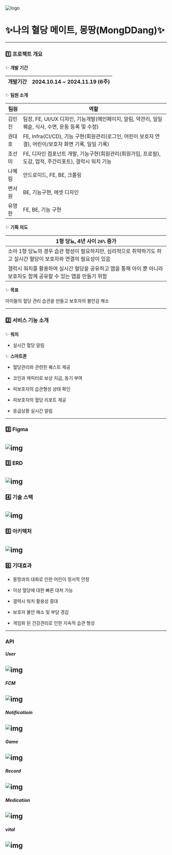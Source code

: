 ![logo](assets/logo.png)

# ✨나의 혈당 메이트, 몽땅(MongDDang)✨

---

### 1️⃣ 프로젝트 개요

✨ **개발 기간**

| 개발기간 | 2024.10.14 ~ 2024.11.19 (6주) |
| -------- | ----------------------------- |

✨ **팀원 소개**

| 팀원   | 역할                                                                                                     |
| ------ | -------------------------------------------------------------------------------------------------------- |
| 김민진 | 팀장, FE, UI/UX 디자인, 기능개발(메인페이지, 알림, 약관리, 일일 퀘슽, 식사, 수면, 운동 등록 및 수정)     |
| 권대호 | FE, Infra(CI/CD), 기능 구현(회원관리(로그인, 어린이 보호자 연결), 어린이/보호자 화면 기록, 일일 기록)    |
| 조선미 | FE, 디자인 컴포넌트 개발, 기능구현(회원관리(회원가입, 프로필), 도감, 업적, 주간리포트), 갤럭시 워치 기능 |
| 나혜림 | 안드로이드, FE, BE, 크롤링                                                                               |
| 변서원 | BE, 기능구현, 에셋 디자인                                                                                |
| 유영한 | FE, BE, 기능 구현                                                                                        |

✨ **기획 의도**

| 1형 당뇨, 4년 사이 `26%` 증가                                                                                        |
| -------------------------------------------------------------------------------------------------------------------- |
| 소아 1형 당뇨의 경우 습관 형성이 필요하지만, 심리적으로 취약하기도 하고 실시간 혈당이 보호자와 연결의 필요성이 있음  |
| 갤럭시 워치를 활용하여 실시간 혈당을 공유하고 앱을 통해 아이 뿐 아니라 보호자도 함께 공유할 수 있는 앱을 만들기 위함 |

✨ **목표**

아이들의 혈당 관리 습관을 만들고 보호자의 불안감 해소

---

### 2️⃣ 서비스 기능 소개

✨ **워치**

- 실시간 혈당 알림

✨ **스마트폰**

- 혈당관리와 관련한 퀘스트 제공

- 코인과 캐릭터로 보상 지급, 동기 부여

- 피보호자의 습관형성 상태 확인

- 피보호자의 혈당 리포트 제공

- 응급상황 실시간 알림

---

### 3️⃣ Figma

## ![img](assets/figma.png)

### 3️⃣ ERD

## ![img](assets/erd.png)

### 4️⃣ 기술 스택

## ![img](assets/tech.png)

### 5️⃣ 아키텍처

## ![img](assets/architecture.png)

### 6️⃣ 기대효과

- 몽땅과의 대화로 인한 어린이 정서적 안정

- 이상 혈당에 대한 빠른 대처 가능

- 갤럭시 워치 활용성 증대

- 보호자 불안 해소 및 부담 경감

- 게임화 된 건강관리로 인한 지속적 습관 형성

---

### API

##### User

## ![img](assets/api1.PNG)

##### FCM

## ![img](assets/api2.PNG)

##### Notificatioin

## ![img](assets/api3.PNG)

##### Game

## ![img](assets/api4.PNG)

##### Record

## ![img](assets/api5.PNG)

##### Medication

## ![img](assets/api6.PNG)

##### vital

## ![img](assets/api7.PNG)
